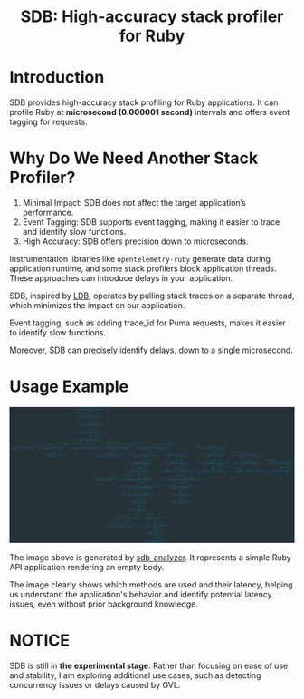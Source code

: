 <h1 align="center">SDB: High-accuracy stack profiler for Ruby</h1>

# Introduction
SDB provides high-accuracy stack profiling for Ruby applications. It can profile Ruby at **microsecond (0.000001 second)** intervals and offers event tagging for requests.

# Why Do We Need Another Stack Profiler?
1. Minimal Impact: SDB does not affect the target application’s performance.
2. Event Tagging: SDB supports event tagging, making it easier to trace and identify slow functions.
3. High Accuracy: SDB offers precision down to microseconds.

Instrumentation libraries like `opentelemetry-ruby` generate data during application runtime, and some stack profilers block application threads. These approaches can introduce delays in your application.

SDB, inspired by [LDB](https://www.usenix.org/conference/nsdi24/presentation/cho#:~:text=LDB%20observes%20the%20latency%20of,costs%20away%20from%20program%20threads.), operates by pulling stack traces on a separate thread, which minimizes the impact on our application.

Event tagging, such as adding trace_id for Puma requests, makes it easier to identify slow functions.

Moreover, SDB can precisely identify delays, down to a single microsecond.

# Usage Example
![roda](https://github.com/yfractal/sdb-analyzer/blob/main/images/roda.png)

The image above is generated by [sdb-analyzer](https://github.com/yfractal/sdb-analyzer). It represents a simple Ruby API application rendering an empty body.

The image clearly shows which methods are used and their latency, helping us understand the application's behavior and identify potential latency issues, even without prior background knowledge.

# NOTICE
SDB is still in **the experimental stage**. Rather than focusing on ease of use and stability, I am exploring additional use cases, such as detecting concurrency issues or delays caused by GVL.
